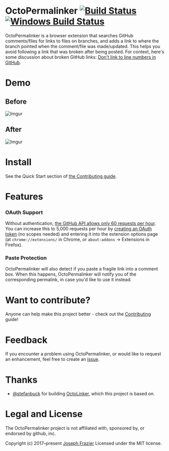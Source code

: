# OctoPermalinker [![Build Status](https://travis-ci.org/josephfrazier/octopermalinker.svg?branch=master)](https://travis-ci.org/josephfrazier/octopermalinker) [![Windows Build Status](https://ci.appveyor.com/api/projects/status/github/josephfrazier/octopermalinker?svg=true&branch=master)](https://ci.appveyor.com/project/josephfrazier/octopermalinker)

OctoPermalinker is a browser extension that searches GitHub comments/files for links to files on branches, and adds a link to where the branch pointed when the comment/file was made/updated. This helps you avoid following a link that was broken after being posted. For context, here's some discussion about broken GitHub links: [Don't link to line numbers in GitHub](https://news.ycombinator.com/item?id=8046710).

# Demo

## Before
![Imgur](http://i.imgur.com/0x7mF6h.gif)

## After
![Imgur](http://i.imgur.com/NmyKDRk.gif)

# Install

See the Quick Start section of [the Contributing guide](./CONTRIBUTING.md).

# Features

### OAuth Support

Without authentication, [the GitHub API allows only 60 requests per hour](https://developer.github.com/v3/#rate-limiting). You can increase this to 5,000 requests per hour by [creating an OAuth token](https://github.com/settings/tokens) (no scopes needed) and entering it into the extension options page (at `chrome://extensions/` in Chrome, or `about:addons` -> Extensions in Firefox).

### Paste Protection

OctoPermalinker will also detect if you paste a fragile link into a comment box. When this happens, OctoPermalinker will notify you of the corresponding permalink, in case you'd like to use it instead.

# Want to contribute?

Anyone can help make this project better - check out the [Contributing](/CONTRIBUTING.md) guide!

# Feedback

If you encounter a problem using OctoPermalinker, or would like to request an enhancement, feel free to create an [issue](https://github.com/josephfrazier/octopermalinker/issues).

# Thanks

- [@stefanbuck](https://github.com/stefanbuck) for building [OctoLinker], which this project is based on.

[OctoLinker]: https://github.com/OctoLinker/browser-extension/

# Legal and License

The OctoPermalinker project is not affiliated with, sponsored by, or endorsed by github, inc.

Copyright (c) 2017–present [Joseph Frazier](https://github.com/josephfrazier) Licensed under the MIT license.
